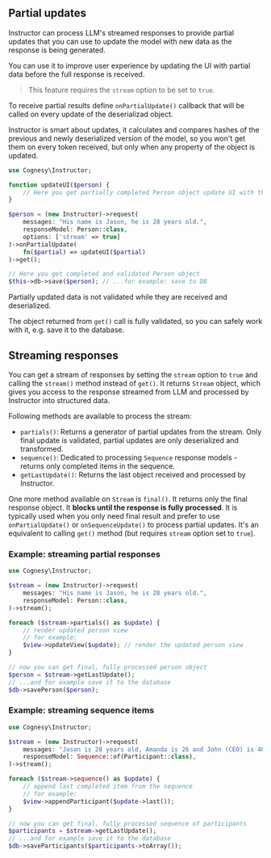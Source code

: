 ## Partial updates

Instructor can process LLM's streamed responses to provide partial updates that you
can use to update the model with new data as the response is being generated.

You can use it to improve user experience by updating the UI with partial data before
the full response is received.

> This feature requires the `stream` option to be set to `true`.

To receive partial results define `onPartialUpdate()` callback that will be called
on every update of the deserializad object.

Instructor is smart about updates, it calculates and compares hashes of the previous
and newly  deserialized version of the model, so you won't get them on every token
received, but only when any property of the object is updated.

 
```php
use Cognesy\Instructor;

function updateUI($person) {
    // Here you get partially completed Person object update UI with the partial result
}

$person = (new Instructor)->request(
    messages: "His name is Jason, he is 28 years old.",
    responseModel: Person::class,
    options: ['stream' => true]
)->onPartialUpdate(
    fn($partial) => updateUI($partial)
)->get();

// Here you get completed and validated Person object
$this->db->save($person); // ...for example: save to DB
```

Partially updated data is not validated while they are received and deserialized.

The object returned from `get()` call is fully validated, so you can safely work
with it, e.g. save it to the database.



## Streaming responses

You can get a stream of responses by setting the `stream` option to `true` and calling the `stream()` method
instead of `get()`. It returns `Stream` object, which gives you access to the response streamed from LLM and
processed by Instructor into structured data.

Following methods are available to process the stream:

 - `partials()`: Returns a generator of partial updates from the stream. Only final update is validated, partial updates are only deserialized and transformed.
 - `sequence()`: Dedicated to processing `Sequence` response models - returns only completed items in the sequence.
 - `getLastUpdate()`: Returns the last object received and processed by Instructor.

One more method available on `Stream` is `final()`. It returns only the final response object. It **blocks until the response is fully processed**. It is typically used when you only need final result and prefer to use `onPartialUpdate()` or `onSequenceUpdate()` to process partial updates. It's an equivalent to calling `get()` method (but requires `stream` option set to `true`).


### Example: streaming partial responses

```php
use Cognesy\Instructor;

$stream = (new Instructor)->request(
    messages: "His name is Jason, he is 28 years old.",
    responseModel: Person::class,
)->stream();

foreach ($stream->partials() as $update) {
    // render updated person view
    // for example:
    $view->updateView($update); // render the updated person view
}

// now you can get final, fully processed person object
$person = $stream->getLastUpdate();
// ...and for example save it to the database
$db->savePerson($person);
```


### Example: streaming sequence items

```php
use Cognesy\Instructor;

$stream = (new Instructor)->request(
    messages: "Jason is 28 years old, Amanda is 26 and John (CEO) is 40.",
    responseModel: Sequence::of(Participant::class),
)->stream();

foreach ($stream->sequence() as $update) {
    // append last completed item from the sequence
    // for example:
    $view->appendParticipant($update->last());
}

// now you can get final, fully processed sequence of participants
$participants = $stream->getLastUpdate();
// ...and for example save it to the database
$db->saveParticipants($participants->toArray());
```
